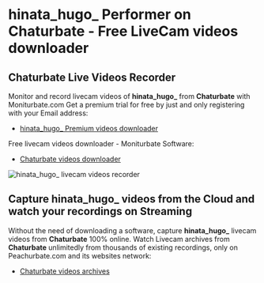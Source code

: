 # hinata_hugo_ Performer on Chaturbate - Free LiveCam videos downloader

## Chaturbate Live Videos Recorder

Monitor and record livecam videos of **hinata_hugo_** from **Chaturbate** with Moniturbate.com
Get a premium trial for free by just and only registering with your Email address:
* [hinata_hugo_ Premium videos downloader](https://moniturbate.com/request-demo-licence-key.html)

Free livecam videos downloader - Moniturbate Software:
* [Chaturbate videos downloader](https://moniturbate.com/moniturbate-download-software.html)

![hinata_hugo_ livecam videos recorder](https://peachurnet.com/templates/moniturbate-software.png)


## Capture hinata_hugo_ videos from the Cloud and watch your recordings on Streaming

Without the need of downloading a software, capture **hinata_hugo_** livecam videos from **Chaturbate** 100% online.
Watch Livecam archives from **Chaturbate** unlimitedly from thousands of existing recordings, only on Peachurbate.com and its websites network:
* [Chaturbate videos archives](https://peachurnet.com/)